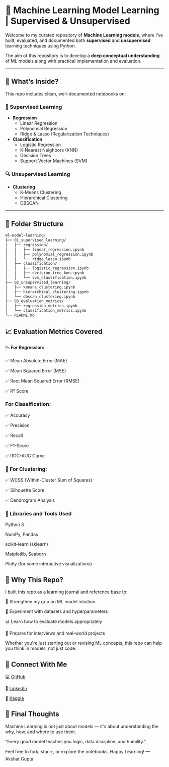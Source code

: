 # 🤖 Machine Learning Model Learning | Supervised & Unsupervised

Welcome to my curated repository of **Machine Learning models**, where I’ve built, evaluated, and documented both **supervised** and **unsupervised** learning techniques using Python.

The aim of this repository is to develop a **deep conceptual understanding** of ML models along with practical implementation and evaluation.

---

## 📘 What’s Inside?

This repo includes clean, well-documented notebooks on:

### 🧠 Supervised Learning
- **Regression**
  - Linear Regression
  - Polynomial Regression
  - Ridge & Lasso (Regularization Techniques)
- **Classification**
  - Logistic Regression
  - K-Nearest Neighbors (KNN)
  - Decision Trees
  - Support Vector Machines (SVM)

### 🔍 Unsupervised Learning
- **Clustering**
  - K-Means Clustering
  - Hierarchical Clustering
  - DBSCAN

---

## 📂 Folder Structure

```bash
ml-model-learning/
├── 01_supervised_learning/
│   ├── regression/
│   │   ├── linear_regression.ipynb
│   │   ├── polynomial_regression.ipynb
│   │   └── ridge_lasso.ipynb
│   ├── classification/
│   │   ├── logistic_regression.ipynb
│   │   ├── decision_tree_knn.ipynb
│   │   └── svm_classification.ipynb
├── 02_unsupervised_learning/
│   ├── kmeans_clustering.ipynb
│   ├── hierarchical_clustering.ipynb
│   └── dbscan_clustering.ipynb
├── 03_evaluation_metrics/
│   ├── regression_metrics.ipynb
│   └── classification_metrics.ipynb
└── README.md
```
## 📈 Evaluation Metrics Covered
#### 📉 For Regression:
✅ Mean Absolute Error (MAE)

✅ Mean Squared Error (MSE)

✅ Root Mean Squared Error (RMSE)

✅ R² Score

###       For Classification:
✅ Accuracy

✅ Precision

✅ Recall

✅ F1-Score

✅ ROC-AUC Curve

### 🔗 For Clustering:
✅ WCSS (Within-Cluster Sum of Squares)

✅ Silhouette Score

✅ Dendrogram Analysis

### 🧪 Libraries and Tools Used
Python 3

NumPy, Pandas

scikit-learn (sklearn)

Matplotlib, Seaborn

Plotly (for some interactive visualizations)

## 📌 Why This Repo?
I built this repo as a learning journal and reference base to:

🚀 Strengthen my grip on ML model intuition

🧪 Experiment with datasets and hyperparameters

📊 Learn how to evaluate models appropriately

🧱 Prepare for interviews and real-world projects

Whether you're just starting out or revising ML concepts, this repo can help you think in models, not just code.

## 🔗 Connect With Me
💻 [GitHub](https://github.com/akshat09105)

💼 [LinkedIn](https://www.linkedin.com/in/akshat-gupta-6a27a331a/)

🧠 [Kaggle](https://www.kaggle.com/akshat9105)

## 🙌 Final Thoughts
Machine Learning is not just about models — it's about understanding the why, how, and where to use them.

“Every good model teaches you logic, data discipline, and humility.”

Feel free to fork, star ⭐, or explore the notebooks.
Happy Learning!
— Akshat Gupta
